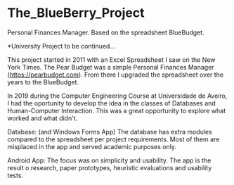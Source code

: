# The_BlueBerry_Project
Personal Finances Manager. Based on the spreadsheet BlueBudget.

*University Project to be continued...

This project started in 2011 with an Excel Spreadsheet I saw on the New York Times.
The Pear Budget was a simple Personal Finances Manager (https://pearbudget.com).
From there I upgraded the spreadsheet over the years to the BlueBudget.

In 2019 during the Computer Engineering Course at Universidade de Aveiro, I had
the oportunity to develop the idea in the classes of Databases and Human-Computer
Interaction.
This was a great opportunity to explore what worked and what didn't.

Database: (and Windows Forms App)
The database has extra modules compared to the spreadsheet per project requirements.
Most of them are misplaced in the app and served academic purposes only.

Android App:
The focus was on simplicity and usability. The app is the result o research, paper
prototypes, heuristic evaluations and usability tests.
